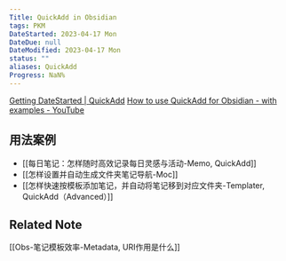 ```yaml
---
Title: QuickAdd in Obsidian
tags: PKM
DateStarted: 2023-04-17 Mon
DateDue: null
DateModified: 2023-04-17 Mon
status: ""
aliases: QuickAdd
Progress: NaN%
---
```


[Getting DateStarted | QuickAdd](https://quickadd.obsidian.guide/docs/)
[How to use QuickAdd for Obsidian - with examples - YouTube](https://www.youtube.com/watch?v=gYK3VDQsZJo)

## 用法案例

- [[每日笔记：怎样随时高效记录每日灵感与活动-Memo, QuickAdd]]
- [[怎样设置并自动生成文件夹笔记导航-Moc]]
- [[怎样快速按模板添加笔记，并自动将笔记移到对应文件夹-Templater, QuickAdd（Advanced）]]

## Related Note

[[Obs-笔记模板效率-Metadata, URI作用是什么]]
